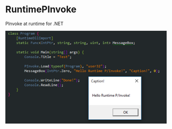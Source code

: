 # RuntimePInvoke
PInvoke at runtime for .NET

![alt text](https://raw.githubusercontent.com/cartman300/RuntimePInvoke/master/screenshots/a.png "Hello P/Invoke!")